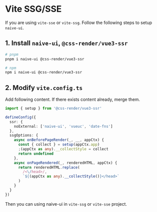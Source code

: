 # Vite SSG/SSE

If you are using `vite-sse` or `vite-ssg`. Follow the following steps to setup `naive-ui`.

## 1. Install `naive-ui`, `@css-render/vue3-ssr`

```bash
# pnpm
pnpm i naive-ui @css-render/vue3-ssr

# npm
npm i naive-ui @css-render/vue3-ssr
```

## 2. Modify `vite.config.ts`

Add following content. If there exists content already, merge them.

```ts
import { setup } from '@css-render/vue3-ssr'

defineConfig({
  ssr: {
    noExternal: ['naive-ui', 'vueuc', 'date-fns']
  },
  ssgOptions: {
    async onBeforePageRender(_, __, appCtx) {
      const { collect } = setup(appCtx.app)
      ;(appCtx as any).__collectStyle = collect
      return undefined
    },
    async onPageRendered(_, renderedHTML, appCtx) {
      return renderedHTML.replace(
        /<\/head>/,
        `${(appCtx as any).__collectStyle()}</head>`
      )
    }
  }
})
```

Then you can using naive-ui in `vite-ssg` or `vite-sse` project.
